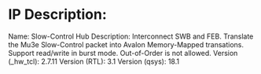# IP Description:
Name: Slow-Control Hub
Description: Interconnect SWB and FEB. Translate the Mu3e Slow-Control packet into Avalon Memory-Mapped transations. Support read/write in burst mode. Out-of-Order is not allowed. 
Version \(_hw_tcl\): 2.7.11
Version \(RTL\): 3.1
Version \(qsys\): 18.1 
